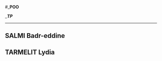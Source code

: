 #_____________POO____________

______________TP_____________

-----------------------------
SALMI Badr-eddine
-----------------------------
TARMELIT Lydia
-----------------------------